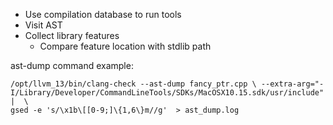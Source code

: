 - Use compilation database to run tools
- Visit AST
- Collect library features
	- Compare feature location with stdlib path

ast-dump command example:
```
/opt/llvm_13/bin/clang-check --ast-dump fancy_ptr.cpp \ --extra-arg="-I/Library/Developer/CommandLineTools/SDKs/MacOSX10.15.sdk/usr/include" |  \
gsed -e 's/\x1b\[[0-9;]\{1,6\}m//g'  > ast_dump.log
```